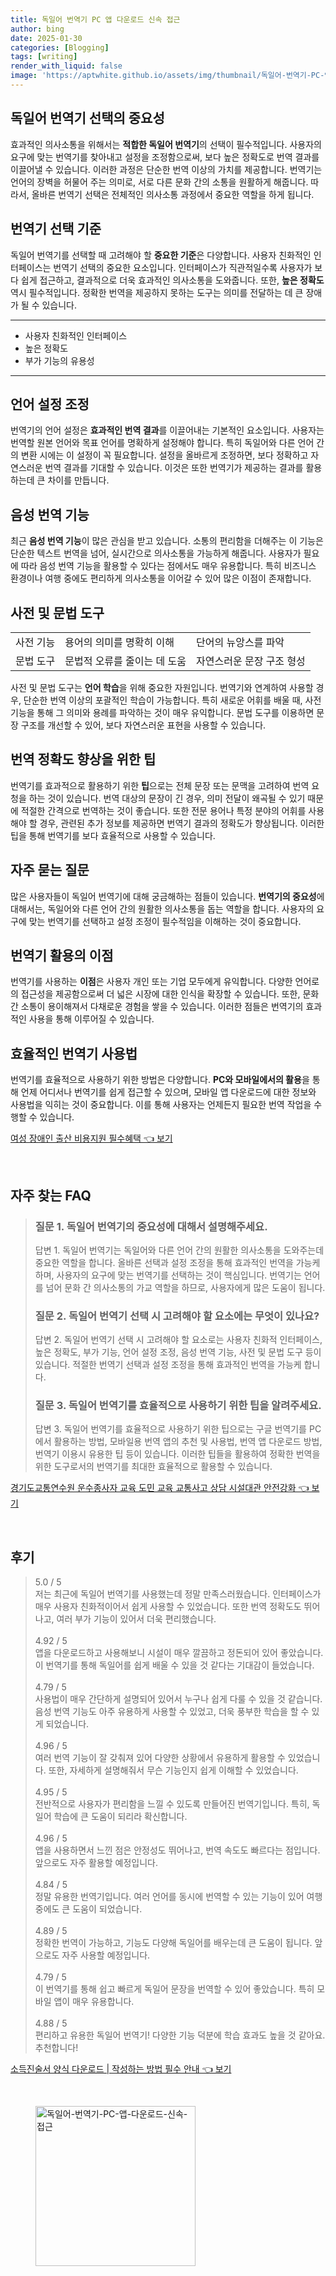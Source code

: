 ```yaml
---
title: 독일어 번역기 PC 앱 다운로드 신속 접근
author: bing
date: 2025-01-30
categories: [Blogging]
tags: [writing]
render_with_liquid: false
image: 'https://aptwhite.github.io/assets/img/thumbnail/독일어-번역기-PC-앱-다운로드-신속-접근.webp'
---
```



<h2 id='독일어 번역기 선택의 중요성'>독일어 번역기 선택의 중요성</h2>

<p>효과적인 의사소통을 위해서는 <b>적합한 독일어 번역기</b>의 선택이 필수적입니다. 사용자의 요구에 맞는 번역기를 찾아내고 설정을 조정함으로써, 보다 높은 정확도로 번역 결과를 이끌어낼 수 있습니다. 이러한 과정은 단순한 번역 이상의 가치를 제공합니다. 번역기는 언어의 장벽을 허물어 주는 의미로, 서로 다른 문화 간의 소통을 원활하게 해줍니다. 따라서, 올바른 번역기 선택은 전체적인 의사소통 과정에서 중요한 역할을 하게 됩니다. </p>

<h2 id='번역기 선택 기준'>번역기 선택 기준</h2>

<p>독일어 번역기를 선택할 때 고려해야 할 <b>중요한 기준</b>은 다양합니다. 사용자 친화적인 인터페이스는 번역기 선택의 중요한 요소입니다. 인터페이스가 직관적일수록 사용자가 보다 쉽게 접근하고, 결과적으로 더욱 효과적인 의사소통을 도와줍니다. 또한, <b>높은 정확도</b> 역시 필수적입니다. 정확한 번역을 제공하지 못하는 도구는 의미를 전달하는 데 큰 장애가 될 수 있습니다.</p>

<hr />

<ul>
    <li>사용자 친화적인 인터페이스</li>
    <li>높은 정확도</li>
    <li>부가 기능의 유용성</li>
</ul>

<hr />

<h2 id='언어 설정 조정'>언어 설정 조정</h2>

<p>번역기의 언어 설정은 <b>효과적인 번역 결과</b>를 이끌어내는 기본적인 요소입니다. 사용자는 번역할 원본 언어와 목표 언어를 명확하게 설정해야 합니다. 특히 독일어와 다른 언어 간의 변환 시에는 이 설정이 꼭 필요합니다. 설정을 올바르게 조정하면, 보다 정확하고 자연스러운 번역 결과를 기대할 수 있습니다. 이것은 또한 번역기가 제공하는 결과를 활용하는데 큰 차이를 만듭니다.</p>

<h2 id='음성 번역 기능'>음성 번역 기능</h2>

<p>최근 <b>음성 번역 기능</b>이 많은 관심을 받고 있습니다. 소통의 편리함을 더해주는 이 기능은 단순한 텍스트 번역을 넘어, 실시간으로 의사소통을 가능하게 해줍니다. 사용자가 필요에 따라 음성 번역 기능을 활용할 수 있다는 점에서도 매우 유용합니다. 특히 비즈니스 환경이나 여행 중에도 편리하게 의사소통을 이어갈 수 있어 많은 이점이 존재합니다.</p>

<h2 id='사전 및 문법 도구'>사전 및 문법 도구</h2>

<table>
    <tr>
        <td>사전 기능</td>
        <td>용어의 의미를 명확히 이해</td>
        <td>단어의 뉴앙스를 파악</td>
    </tr>
    <tr>
        <td>문법 도구</td>
        <td>문법적 오류를 줄이는 데 도움</td>
        <td>자연스러운 문장 구조 형성</td>
    </tr>
</table>

<p>사전 및 문법 도구는 <b>언어 학습</b>을 위해 중요한 자원입니다. 번역기와 연계하여 사용할 경우, 단순한 번역 이상의 포괄적인 학습이 가능합니다. 특히 새로운 어휘를 배울 때, 사전 기능을 통해 그 의미와 용례를 파악하는 것이 매우 유익합니다. 문법 도구를 이용하면 문장 구조를 개선할 수 있어, 보다 자연스러운 표현을 사용할 수 있습니다.</p>

<h2 id='번역 정확도 향상을 위한 팁'>번역 정확도 향상을 위한 팁</h2>

<p>번역기를 효과적으로 활용하기 위한 <b>팁</b>으로는 전체 문장 또는 문맥을 고려하여 번역 요청을 하는 것이 있습니다. 번역 대상의 문장이 긴 경우, 의미 전달이 왜곡될 수 있기 때문에 적절한 간격으로 번역하는 것이 좋습니다. 또한 전문 용어나 특정 분야의 어휘를 사용해야 할 경우, 관련된 추가 정보를 제공하면 번역기 결과의 정확도가 향상됩니다. 이러한 팁을 통해 번역기를 보다 효율적으로 사용할 수 있습니다.</p>

<h2 id='자주 묻는 질문'>자주 묻는 질문</h2>

<p>많은 사용자들이 독일어 번역기에 대해 궁금해하는 점들이 있습니다. <b>번역기의 중요성</b>에 대해서는, 독일어와 다른 언어 간의 원활한 의사소통을 돕는 역할을 합니다. 사용자의 요구에 맞는 번역기를 선택하고 설정 조정이 필수적임을 이해하는 것이 중요합니다.</p>

<h2 id='번역기 활용의 이점'>번역기 활용의 이점</h2>

<p>번역기를 사용하는 <b>이점</b>은 사용자 개인 또는 기업 모두에게 유익합니다. 다양한 언어로의 접근성을 제공함으로써 더 넓은 시장에 대한 인식을 확장할 수 있습니다. 또한, 문화 간 소통이 용이해져서 다채로운 경험을 쌓을 수 있습니다. 이러한 점들은 번역기의 효과적인 사용을 통해 이루어질 수 있습니다. </p>

<h2 id='효율적인 번역기 사용법'>효율적인 번역기 사용법</h2>

<p>번역기를 효율적으로 사용하기 위한 방법은 다양합니다. <b>PC와 모바일에서의 활용</b>을 통해 언제 어디서나 번역기를 쉽게 접근할 수 있으며, 모바일 앱 다운로드에 대한 정보와 사용법을 익히는 것이 중요합니다. 이를 통해 사용자는 언제든지 필요한 번역 작업을 수행할 수 있습니다.</p>


<p><a class="click-button" title="여성 장애인 출산 비용지원 필수혜택" href="https://aptwhite.github.io/posts/%EC%97%AC%EC%84%B1-%EC%9E%A5%EC%95%A0%EC%9D%B8-%EC%B6%9C%EC%82%B0-%EB%B9%84%EC%9A%A9%EC%A7%80%EC%9B%90-%ED%95%84%EC%88%98%ED%98%9C%ED%83%9D/" rel="dofollow">여성 장애인 출산 비용지원 필수혜택 👈 보기</a></p><br>
<h2 id='자주_찾는_FAQ'>자주 찾는 FAQ</h2>
<div itemscope="" itemtype="https://schema.org/FAQPage"> 
<blockquote> 
<div itemscope="" itemprop="mainEntity" itemtype="https://schema.org/Question"> 
<h3 itemprop="name">질문 1. 독일어 번역기의 중요성에 대해서 설명해주세요.</h3> 
<div itemscope="" itemprop="acceptedAnswer" itemtype="https://schema.org/Answer"> 
<span itemprop="text"> 
<p>답변 1. 독일어 번역기는 독일어와 다른 언어 간의 원활한 의사소통을 도와주는데 중요한 역할을 합니다. 올바른 선택과 설정 조정을 통해 효과적인 번역을 가능케 하며, 사용자의 요구에 맞는 번역기를 선택하는 것이 핵심입니다. 번역기는 언어를 넘어 문화 간 의사소통의 가교 역할을 하므로, 사용자에게 많은 도움이 됩니다.</p> 
</span> 
</div> 
</div> 

<div itemscope="" itemprop="mainEntity" itemtype="https://schema.org/Question"> 
<h3 itemprop="name">질문 2. 독일어 번역기 선택 시 고려해야 할 요소에는 무엇이 있나요?</h3> 
<div itemscope="" itemprop="acceptedAnswer" itemtype="https://schema.org/Answer"> 
<span itemprop="text"> 
<p>답변 2. 독일어 번역기 선택 시 고려해야 할 요소로는 사용자 친화적 인터페이스, 높은 정확도, 부가 기능, 언어 설정 조정, 음성 번역 기능, 사전 및 문법 도구 등이 있습니다. 적절한 번역기 선택과 설정 조정을 통해 효과적인 번역을 가능케 합니다.</p> 
</span> 
</div> 
</div> 

<div itemscope="" itemprop="mainEntity" itemtype="https://schema.org/Question"> 
<h3 itemprop="name">질문 3. 독일어 번역기를 효율적으로 사용하기 위한 팁을 알려주세요.</h3> 
<div itemscope="" itemprop="acceptedAnswer" itemtype="https://schema.org/Answer"> 
<span itemprop="text"> 
<p>답변 3. 독일어 번역기를 효율적으로 사용하기 위한 팁으로는 구글 번역기를 PC에서 활용하는 방법, 모바일용 번역 앱의 추천 및 사용법, 번역 앱 다운로드 방법, 번역기 이용시 유용한 팁 등이 있습니다. 이러한 팁들을 활용하여 정확한 번역을 위한 도구로서의 번역기를 최대한 효율적으로 활용할 수 있습니다.</p> 
</span> 
</div> 
</div> 
</blockquote> 
</div>
<p><a class="click-button" title="경기도교통연수원 운수종사자 교육 도민 교육 교통사고 상담 시설대관 안전강화" href="https://aptwhite.github.io/posts/%EA%B2%BD%EA%B8%B0%EB%8F%84%EA%B5%90%ED%86%B5%EC%97%B0%EC%88%98%EC%9B%90-%EC%9A%B4%EC%88%98%EC%A2%85%EC%82%AC%EC%9E%90-%EA%B5%90%EC%9C%A1-%EB%8F%84%EB%AF%BC-%EA%B5%90%EC%9C%A1-%EA%B5%90%ED%86%B5%EC%82%AC%EA%B3%A0-%EC%83%81%EB%8B%B4-%EC%8B%9C%EC%84%A4%EB%8C%80%EA%B4%80-%EC%95%88%EC%A0%84%EA%B0%95%ED%99%94/" rel="dofollow">경기도교통연수원 운수종사자 교육 도민 교육 교통사고 상담 시설대관 안전강화 👈 보기</a></p><br>
<h2 id='후기'>후기</h2>
<div itemscope itemtype="https://schema.org/Product">
  <blockquote>
  <div itemprop="review" itemscope itemtype="https://schema.org/Review">
      <div itemprop="reviewRating" itemscope itemtype="https://schema.org/Rating"> <span itemprop="ratingValue">5.0</span> / <span itemprop="bestRating">5</span> </div>
      <span itemprop="reviewBody">저는 최근에 독일어 번역기를 사용했는데 정말 만족스러웠습니다. 인터페이스가 매우 사용자 친화적이어서 쉽게 사용할 수 있었습니다. 또한 번역 정확도도 뛰어나고, 여러 부가 기능이 있어서 더욱 편리했습니다.</span>
  </div>
  <br>
  <div itemprop="review" itemscope itemtype="https://schema.org/Review">
      <div itemprop="reviewRating" itemscope itemtype="https://schema.org/Rating"> <span itemprop="ratingValue">4.92</span> / <span itemprop="bestRating">5</span> </div>
      <span itemprop="reviewBody">앱을 다운로드하고 사용해보니 시설이 매우 깔끔하고 정돈되어 있어 좋았습니다. 이 번역기를 통해 독일어를 쉽게 배울 수 있을 것 같다는 기대감이 들었습니다.</span>
  </div>
  <br>
  <div itemprop="review" itemscope itemtype="https://schema.org/Review">
      <div itemprop="reviewRating" itemscope itemtype="https://schema.org/Rating"> <span itemprop="ratingValue">4.79</span> / <span itemprop="bestRating">5</span> </div>
      <span itemprop="reviewBody">사용법이 매우 간단하게 설명되어 있어서 누구나 쉽게 다룰 수 있을 것 같습니다. 음성 번역 기능도 아주 유용하게 사용할 수 있었고, 더욱 풍부한 학습을 할 수 있게 되었습니다.</span>
  </div>
  <br>
  <div itemprop="review" itemscope itemtype="https://schema.org/Review">
      <div itemprop="reviewRating" itemscope itemtype="https://schema.org/Rating"> <span itemprop="ratingValue">4.96</span> / <span itemprop="bestRating">5</span> </div>
      <span itemprop="reviewBody">여러 번역 기능이 잘 갖춰져 있어 다양한 상황에서 유용하게 활용할 수 있었습니다. 또한, 자세하게 설명해줘서 무슨 기능인지 쉽게 이해할 수 있었습니다.</span>
  </div>
  <br>
  <div itemprop="review" itemscope itemtype="https://schema.org/Review">
      <div itemprop="reviewRating" itemscope itemtype="https://schema.org/Rating"> <span itemprop="ratingValue">4.95</span> / <span itemprop="bestRating">5</span> </div>
      <span itemprop="reviewBody">전반적으로 사용자가 편리함을 느낄 수 있도록 만들어진 번역기입니다. 특히, 독일어 학습에 큰 도움이 되리라 확신합니다.</span>
  </div>
  <br>
  <div itemprop="review" itemscope itemtype="https://schema.org/Review">
      <div itemprop="reviewRating" itemscope itemtype="https://schema.org/Rating"> <span itemprop="ratingValue">4.96</span> / <span itemprop="bestRating">5</span> </div>
      <span itemprop="reviewBody">앱을 사용하면서 느낀 점은 안정성도 뛰어나고, 번역 속도도 빠르다는 점입니다. 앞으로도 자주 활용할 예정입니다.</span>
  </div>
  <br>
  <div itemprop="review" itemscope itemtype="https://schema.org/Review">
      <div itemprop="reviewRating" itemscope itemtype="https://schema.org/Rating"> <span itemprop="ratingValue">4.84</span> / <span itemprop="bestRating">5</span> </div>
      <span itemprop="reviewBody">정말 유용한 번역기입니다. 여러 언어를 동시에 번역할 수 있는 기능이 있어 여행 중에도 큰 도움이 되었습니다.</span>
  </div>
  <br>
  <div itemprop="review" itemscope itemtype="https://schema.org/Review">
      <div itemprop="reviewRating" itemscope itemtype="https://schema.org/Rating"> <span itemprop="ratingValue">4.89</span> / <span itemprop="bestRating">5</span> </div>
      <span itemprop="reviewBody">정확한 번역이 가능하고, 기능도 다양해 독일어를 배우는데 큰 도움이 됩니다. 앞으로도 자주 사용할 예정입니다.</span>
  </div>
  <br>
  <div itemprop="review" itemscope itemtype="https://schema.org/Review">
      <div itemprop="reviewRating" itemscope itemtype="https://schema.org/Rating"> <span itemprop="ratingValue">4.79</span> / <span itemprop="bestRating">5</span> </div>
      <span itemprop="reviewBody">이 번역기를 통해 쉽고 빠르게 독일어 문장을 번역할 수 있어 좋았습니다. 특히 모바일 앱이 매우 유용합니다.</span>
  </div>
  <br>
  <div itemprop="review" itemscope itemtype="https://schema.org/Review">
      <div itemprop="reviewRating" itemscope itemtype="https://schema.org/Rating"> <span itemprop="ratingValue">4.88</span> / <span itemprop="bestRating">5</span> </div>
      <span itemprop="reviewBody">편리하고 유용한 독일어 번역기! 다양한 기능 덕분에 학습 효과도 높을 것 같아요. 추천합니다!</span>
  </div>
  </blockquote>
</div>
<p><a class="click-button" title="소득진술서 양식 다운로드 | 작성하는 방법 필수 안내" href="https://aptwhite.github.io/posts/%EC%86%8C%EB%93%9D%EC%A7%84%EC%88%A0%EC%84%9C-%EC%96%91%EC%8B%9D-%EB%8B%A4%EC%9A%B4%EB%A1%9C%EB%93%9C-%EC%9E%91%EC%84%B1%ED%95%98%EB%8A%94-%EB%B0%A9%EB%B2%95-%ED%95%84%EC%88%98-%EC%95%88%EB%82%B4/" rel="dofollow">소득진술서 양식 다운로드 | 작성하는 방법 필수 안내 👈 보기</a></p><br>
<figure class="image"><img src="https://aptwhite.github.io/assets/img/thumbnail/독일어-번역기-PC-앱-다운로드-신속-접근.webp" alt="독일어-번역기-PC-앱-다운로드-신속-접근" width="256" height="256"></figure>